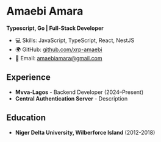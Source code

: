 # Amaebi Amara
**Typescript, Go | Full-Stack Developer**  

- 💻 Skills: JavaScript, TypeScript, React, NestJS  
- 🌍 GitHub: [github.com/xrp-amaebi](https://github.com/xrp-amaebi)  
- 📧 Email: amaebiamara@gmail.com  

## Experience  
- **Mvva-Lagos** - Backend Developer (2024–Present)  
- **Central Authentication Server** - Description  

## Education  
- **Niger Delta University, Wilberforce Island** (2012-2018)  
